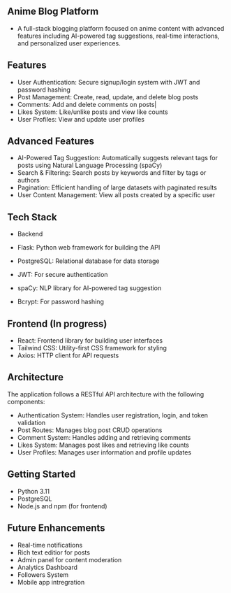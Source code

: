 ## Anime Blog Platform
- A full-stack blogging platform focused on anime content with advanced features including AI-powered tag suggestions, real-time interactions, and personalized user experiences.

## Features
- User Authentication: Secure signup/login system with JWT and password hashing
- Post Management: Create, read, update, and delete blog posts
- Comments: Add and delete comments on posts|
- Likes System: Like/unlike posts and view like counts
- User Profiles: View and update user profiles

## Advanced Features
- AI-Powered Tag Suggestion: Automatically suggests relevant tags for posts using Natural Language Processing (spaCy)
- Search & Filtering: Search posts by keywords and filter by tags or authors
- Pagination: Efficient handling of large datasets with paginated results
- User Content Management: View all posts created by a specific user

## Tech Stack 
- Backend 

- Flask: Python web framework for building the API
- PostgreSQL: Relational database for data storage
- JWT: For secure authentication
- spaCy: NLP library for AI-powered tag suggestion
- Bcrypt: For password hashing

## Frontend (In progress) 
- React: Frontend library for building user interfaces
- Tailwind CSS: Utility-first CSS framework for styling
- Axios: HTTP client for API requests

## Architecture 
The application follows a RESTful API architecture with the following components:

- Authentication System: Handles user registration, login, and token validation 
- Post Routes: Manages blog post CRUD operations
- Comment System: Handles adding and retrieving comments
- Likes System: Manages post likes and retrieving like counts
- User Profiles: Manages user information and profile updates

## Getting Started 
- Python 3.11
- PostgreSQL
- Node.js and npm (for frontend)

## Future Enhancements 
- Real-time notifications 
- Rich text editior for posts 
- Admin panel for content moderation 
- Analytics Dashboard 
- Followers System
- Mobile app intregration